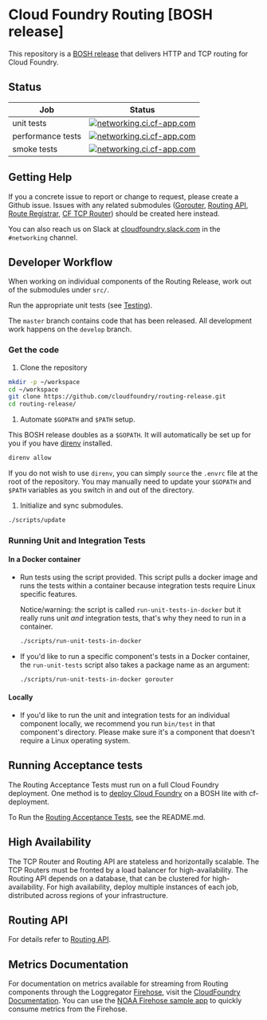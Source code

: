 # Cloud Foundry Routing [BOSH release]

This repository is a [BOSH release](https://github.com/cloudfoundry/bosh) that
delivers HTTP and TCP routing for Cloud Foundry.

## Status
Job | Status
--- | ---
unit tests | [![networking.ci.cf-app.com](https://networking.ci.cf-app.com/api/v1/teams/ga/pipelines/routing/jobs/routing-release-unit/badge)](https://networking.ci.cf-app.com/teams/ga/pipelines/routing/jobs/routing-release-unit)
performance tests | [![networking.ci.cf-app.com](https://networking.ci.cf-app.com/api/v1/teams/ga/pipelines/routing/jobs/diana-tcp-perf-tests/badge)](https://networking.ci.cf-app.com/teams/ga/pipelines/routing/jobs/diana-tcp-perf-tests)
smoke tests | [![networking.ci.cf-app.com](https://networking.ci.cf-app.com/api/v1/teams/ga/pipelines/routing/jobs/cf-deployment-smoke-and-indicator-protocol-tests/badge)](https://networking.ci.cf-app.com/teams/ga/pipelines/routing/jobs/cf-deployment-smoke-and-indicator-protocol-tests)

## Getting Help

If you a concrete issue to report or change to request, please create a Github issue.  Issues with any related submodules ([Gorouter](https://github.com/cloudfoundry/gorouter), [Routing API](https://github.com/cloudfoundry/routing-api), [Route Registrar](https://github.com/cloudfoundry/route-registrar), [CF TCP Router](https://github.com/cloudfoundry/cf-tcp-router)) should be created here instead.

You can also reach us on Slack at [cloudfoundry.slack.com](https://cloudfoundry.slack.com) in the `#networking`
channel.

## Developer Workflow

When working on individual components of the Routing Release, work out of the
submodules under `src/`.

Run the appropriate unit tests (see
[Testing](#running-unit-and-integration-tests)).

The `master` branch contains code that has been released. All development work
happens on the `develop` branch.

### Get the code

1. Clone the repository

  ```bash
  mkdir -p ~/workspace
  cd ~/workspace
  git clone https://github.com/cloudfoundry/routing-release.git
  cd routing-release/
  ```

1. Automate `$GOPATH` and `$PATH` setup.

  This BOSH release doubles as a `$GOPATH`. It will automatically be set up for
  you if you have [direnv](http://direnv.net) installed.

  ```bash
  direnv allow
  ```

  If you do not wish to use `direnv`, you can simply `source` the `.envrc` file
  at the root of the repository.  You may manually need to update your `$GOPATH`
  and `$PATH` variables as you switch in and out of the directory.

1. Initialize and sync submodules.

  ```bash
  ./scripts/update
  ```

### Running Unit and Integration Tests

#### In a Docker container

* Run tests using the script provided. This script pulls a docker image and runs
  the tests within a container because integration tests require Linux specific
  features.

  Notice/warning: the script is called `run-unit-tests-in-docker` but it really
  runs unit *and* integration tests, that's why they need to run in a container.

  ```bash
  ./scripts/run-unit-tests-in-docker
  ```

* If you'd like to run a specific component's tests in a Docker container,
  the `run-unit-tests` script also takes a package name as an argument:

  ```bash
  ./scripts/run-unit-tests-in-docker gorouter
  ```

#### Locally

* If you'd like to run the unit and integration tests for an individual
  component locally, we recommend you run `bin/test` in that component's
  directory. Please make sure it's a component that doesn't require a Linux
  operating system.

## Running Acceptance tests

The Routing Acceptance Tests must run on a full Cloud Foundry deployment. One
method is to [deploy Cloud
Foundry](https://github.com/cloudfoundry/cf-deployment/tree/master/iaas-support/bosh-lite)
on a BOSH lite with cf-deployment.

To Run the [Routing Acceptance
Tests](https://github.com/cloudfoundry/routing-acceptance-tests), see the
README.md.

## High Availability

The TCP Router and Routing API are stateless and horizontally scalable. The TCP
Routers must be fronted by a load balancer for high-availability. The Routing
API depends on a database, that can be clustered for high-availability. For high
availability, deploy multiple instances of each job, distributed across regions
of your infrastructure.

## Routing API
For details refer to [Routing API](https://github.com/cloudfoundry/routing-api/blob/master/README.md).

## Metrics Documentation
For documentation on metrics available for streaming from Routing components
through the Loggregator
[Firehose](https://docs.cloudfoundry.org/loggregator/architecture.html), visit
the [CloudFoundry
Documentation](http://docs.cloudfoundry.org/loggregator/all_metrics.html#routing).
You can use the [NOAA Firehose sample app](https://github.com/cloudfoundry/noaa)
to quickly consume metrics from the Firehose.
